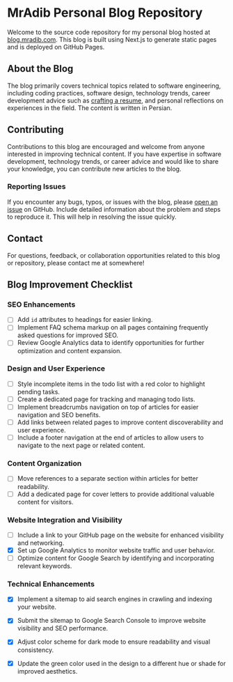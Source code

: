 # MrAdib Personal Blog Repository
Welcome to the source code repository for my personal blog hosted at [blog.mradib.com](https://blog.mradib.com). This blog is built using Next.js to generate static pages and is deployed on GitHub Pages.

## About the Blog

The blog primarily covers technical topics related to software engineering, including coding practices, software design, technology trends, career development advice such as [crafting a resume](https://blog.mradib.com/resume), and personal reflections on experiences in the field. The content is written in Persian.

## Contributing

Contributions to this blog are encouraged and welcome from anyone interested in improving technical content. If you have expertise in software development, technology trends, or career advice and would like to share your knowledge, you can contribute new articles to the blog.

### Reporting Issues

If you encounter any bugs, typos, or issues with the blog, please [open an issue](https://github.com/MrJohnAdib/blog-v2/issues) on GitHub. Include detailed information about the problem and steps to reproduce it. This will help in resolving the issue quickly.

## Contact

For questions, feedback, or collaboration opportunities related to this blog or repository, please contact me at somewhere!

## Blog Improvement Checklist

### SEO Enhancements
- [ ] Add `id` attributes to headings for easier linking.
- [ ] Implement FAQ schema markup on all pages containing frequently asked questions for improved SEO.
- [ ] Review Google Analytics data to identify opportunities for further optimization and content expansion.

### Design and User Experience
- [ ] Style incomplete items in the todo list with a red color to highlight pending tasks.
- [ ] Create a dedicated page for tracking and managing todo lists.
- [ ] Implement breadcrumbs navigation on top of articles for easier navigation and SEO benefits.
- [ ] Add links between related pages to improve content discoverability and user experience.
- [ ] Include a footer navigation at the end of articles to allow users to navigate to the next page or related content.

### Content Organization
- [ ] Move references to a separate section within articles for better readability.
- [ ] Add a dedicated page for cover letters to provide additional valuable content for visitors.

### Website Integration and Visibility
- [ ] Include a link to your GitHub page on the website for enhanced visibility and networking.
- [x] Set up Google Analytics to monitor website traffic and user behavior.
- [ ] Optimize content for Google Search by identifying and incorporating relevant keywords.

### Technical Enhancements
- [x] Implement a sitemap to aid search engines in crawling and indexing your website.
- [x] Submit the sitemap to Google Search Console to improve website visibility and SEO performance.
- [x] Adjust color scheme for dark mode to ensure readability and visual consistency.
- [x] Update the green color used in the design to a different hue or shade for improved aesthetics.

